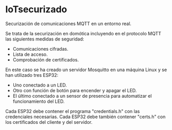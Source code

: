 # IoTsecurizado
Securización de comunicaciones MQTT en un entorno real.

Se trata de la securización en domótica incluyendo en el protocolo MQTT las siguientes medidas de seguridad:
- Comunicaciones cifradas.
- Lista de acceso.
- Comprobación de certificados.

En este caso se ha creado un servidor Mosquitto en una máquina Linux y se han utilizado tres ESP32:
- Uno conectado a un LED.
- Otro con función de botón para encender y apagar el LED.
- El último conectado a un sensor de presencia para automatizar el funcionamiento del LED.

Cada ESP32 debe contener el programa "credentials.h" con las credenciales necesarias.
Cada ESP32 debe también contener "certs.h" con los certificados del cliente y del servidor.
